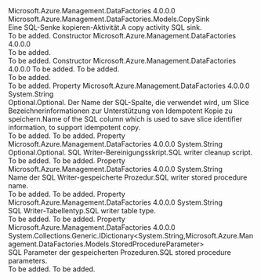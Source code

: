 <Type Name="SqlSink" FullName="Microsoft.Azure.Management.DataFactories.Models.SqlSink">
  <TypeSignature Language="C#" Value="public class SqlSink : Microsoft.Azure.Management.DataFactories.Models.CopySink" />
  <TypeSignature Language="ILAsm" Value=".class public auto ansi beforefieldinit SqlSink extends Microsoft.Azure.Management.DataFactories.Models.CopySink" />
  <TypeSignature Language="DocId" Value="T:Microsoft.Azure.Management.DataFactories.Models.SqlSink" />
  <TypeSignature Language="VB.NET" Value="Public Class SqlSink&#xA;Inherits CopySink" />
  <TypeSignature Language="F#" Value="type SqlSink = class&#xA;    inherit CopySink" />
  <AssemblyInfo>
    <AssemblyName>Microsoft.Azure.Management.DataFactories</AssemblyName>
    <AssemblyVersion>4.0.0.0</AssemblyVersion>
  </AssemblyInfo>
  <Base>
    <BaseTypeName>Microsoft.Azure.Management.DataFactories.Models.CopySink</BaseTypeName>
  </Base>
  <Interfaces />
  <Docs>
    <summary>
            <span data-ttu-id="9af90-101">Eine SQL-Senke kopieren-Aktivität.</span><span class="sxs-lookup"><span data-stu-id="9af90-101">A copy activity SQL sink.</span></span>
            </summary>
    <remarks>To be added.</remarks>
  </Docs>
  <Members>
    <Member MemberName=".ctor">
      <MemberSignature Language="C#" Value="public SqlSink ();" />
      <MemberSignature Language="ILAsm" Value=".method public hidebysig specialname rtspecialname instance void .ctor() cil managed" />
      <MemberSignature Language="DocId" Value="M:Microsoft.Azure.Management.DataFactories.Models.SqlSink.#ctor" />
      <MemberSignature Language="VB.NET" Value="Public Sub New ()" />
      <MemberType>Constructor</MemberType>
      <AssemblyInfo>
        <AssemblyName>Microsoft.Azure.Management.DataFactories</AssemblyName>
        <AssemblyVersion>4.0.0.0</AssemblyVersion>
      </AssemblyInfo>
      <Parameters />
      <Docs>
        <summary>To be added.</summary>
        <remarks>To be added.</remarks>
      </Docs>
    </Member>
    <Member MemberName=".ctor">
      <MemberSignature Language="C#" Value="public SqlSink (int writeBatchSize, TimeSpan writeBatchTimeout);" />
      <MemberSignature Language="ILAsm" Value=".method public hidebysig specialname rtspecialname instance void .ctor(int32 writeBatchSize, valuetype System.TimeSpan writeBatchTimeout) cil managed" />
      <MemberSignature Language="DocId" Value="M:Microsoft.Azure.Management.DataFactories.Models.SqlSink.#ctor(System.Int32,System.TimeSpan)" />
      <MemberSignature Language="VB.NET" Value="Public Sub New (writeBatchSize As Integer, writeBatchTimeout As TimeSpan)" />
      <MemberSignature Language="F#" Value="new Microsoft.Azure.Management.DataFactories.Models.SqlSink : int * TimeSpan -&gt; Microsoft.Azure.Management.DataFactories.Models.SqlSink" Usage="new Microsoft.Azure.Management.DataFactories.Models.SqlSink (writeBatchSize, writeBatchTimeout)" />
      <MemberType>Constructor</MemberType>
      <AssemblyInfo>
        <AssemblyName>Microsoft.Azure.Management.DataFactories</AssemblyName>
        <AssemblyVersion>4.0.0.0</AssemblyVersion>
      </AssemblyInfo>
      <Parameters>
        <Parameter Name="writeBatchSize" Type="System.Int32" />
        <Parameter Name="writeBatchTimeout" Type="System.TimeSpan" />
      </Parameters>
      <Docs>
        <param name="writeBatchSize">To be added.</param>
        <param name="writeBatchTimeout">To be added.</param>
        <summary>To be added.</summary>
        <remarks>To be added.</remarks>
      </Docs>
    </Member>
    <Member MemberName="SliceIdentifierColumnName">
      <MemberSignature Language="C#" Value="public string SliceIdentifierColumnName { get; set; }" />
      <MemberSignature Language="ILAsm" Value=".property instance string SliceIdentifierColumnName" />
      <MemberSignature Language="DocId" Value="P:Microsoft.Azure.Management.DataFactories.Models.SqlSink.SliceIdentifierColumnName" />
      <MemberSignature Language="VB.NET" Value="Public Property SliceIdentifierColumnName As String" />
      <MemberSignature Language="F#" Value="member this.SliceIdentifierColumnName : string with get, set" Usage="Microsoft.Azure.Management.DataFactories.Models.SqlSink.SliceIdentifierColumnName" />
      <MemberType>Property</MemberType>
      <AssemblyInfo>
        <AssemblyName>Microsoft.Azure.Management.DataFactories</AssemblyName>
        <AssemblyVersion>4.0.0.0</AssemblyVersion>
      </AssemblyInfo>
      <ReturnValue>
        <ReturnType>System.String</ReturnType>
      </ReturnValue>
      <Docs>
        <summary>
            <span data-ttu-id="9af90-102">Optional.</span><span class="sxs-lookup"><span data-stu-id="9af90-102">Optional.</span></span> <span data-ttu-id="9af90-103">Der Name der SQL-Spalte, die verwendet wird, um Slice Bezeichnerinformationen zur Unterstützung von Idempotent Kopie zu speichern.</span><span class="sxs-lookup"><span data-stu-id="9af90-103">Name of the SQL column which is used to save slice identifier information, to support idempotent copy.</span></span>
            </summary>
        <value>To be added.</value>
        <remarks>To be added.</remarks>
      </Docs>
    </Member>
    <Member MemberName="SqlWriterCleanupScript">
      <MemberSignature Language="C#" Value="public string SqlWriterCleanupScript { get; set; }" />
      <MemberSignature Language="ILAsm" Value=".property instance string SqlWriterCleanupScript" />
      <MemberSignature Language="DocId" Value="P:Microsoft.Azure.Management.DataFactories.Models.SqlSink.SqlWriterCleanupScript" />
      <MemberSignature Language="VB.NET" Value="Public Property SqlWriterCleanupScript As String" />
      <MemberSignature Language="F#" Value="member this.SqlWriterCleanupScript : string with get, set" Usage="Microsoft.Azure.Management.DataFactories.Models.SqlSink.SqlWriterCleanupScript" />
      <MemberType>Property</MemberType>
      <AssemblyInfo>
        <AssemblyName>Microsoft.Azure.Management.DataFactories</AssemblyName>
        <AssemblyVersion>4.0.0.0</AssemblyVersion>
      </AssemblyInfo>
      <ReturnValue>
        <ReturnType>System.String</ReturnType>
      </ReturnValue>
      <Docs>
        <summary>
            <span data-ttu-id="9af90-104">Optional.</span><span class="sxs-lookup"><span data-stu-id="9af90-104">Optional.</span></span> <span data-ttu-id="9af90-105">SQL Writer-Bereinigungsskript.</span><span class="sxs-lookup"><span data-stu-id="9af90-105">SQL writer cleanup script.</span></span>
            </summary>
        <value>To be added.</value>
        <remarks>To be added.</remarks>
      </Docs>
    </Member>
    <Member MemberName="SqlWriterStoredProcedureName">
      <MemberSignature Language="C#" Value="public string SqlWriterStoredProcedureName { get; set; }" />
      <MemberSignature Language="ILAsm" Value=".property instance string SqlWriterStoredProcedureName" />
      <MemberSignature Language="DocId" Value="P:Microsoft.Azure.Management.DataFactories.Models.SqlSink.SqlWriterStoredProcedureName" />
      <MemberSignature Language="VB.NET" Value="Public Property SqlWriterStoredProcedureName As String" />
      <MemberSignature Language="F#" Value="member this.SqlWriterStoredProcedureName : string with get, set" Usage="Microsoft.Azure.Management.DataFactories.Models.SqlSink.SqlWriterStoredProcedureName" />
      <MemberType>Property</MemberType>
      <AssemblyInfo>
        <AssemblyName>Microsoft.Azure.Management.DataFactories</AssemblyName>
        <AssemblyVersion>4.0.0.0</AssemblyVersion>
      </AssemblyInfo>
      <ReturnValue>
        <ReturnType>System.String</ReturnType>
      </ReturnValue>
      <Docs>
        <summary>
            <span data-ttu-id="9af90-106">Name der SQL Writer-gespeicherte Prozedur.</span><span class="sxs-lookup"><span data-stu-id="9af90-106">SQL writer stored procedure name.</span></span>
            </summary>
        <value>To be added.</value>
        <remarks>To be added.</remarks>
      </Docs>
    </Member>
    <Member MemberName="SqlWriterTableType">
      <MemberSignature Language="C#" Value="public string SqlWriterTableType { get; set; }" />
      <MemberSignature Language="ILAsm" Value=".property instance string SqlWriterTableType" />
      <MemberSignature Language="DocId" Value="P:Microsoft.Azure.Management.DataFactories.Models.SqlSink.SqlWriterTableType" />
      <MemberSignature Language="VB.NET" Value="Public Property SqlWriterTableType As String" />
      <MemberSignature Language="F#" Value="member this.SqlWriterTableType : string with get, set" Usage="Microsoft.Azure.Management.DataFactories.Models.SqlSink.SqlWriterTableType" />
      <MemberType>Property</MemberType>
      <AssemblyInfo>
        <AssemblyName>Microsoft.Azure.Management.DataFactories</AssemblyName>
        <AssemblyVersion>4.0.0.0</AssemblyVersion>
      </AssemblyInfo>
      <ReturnValue>
        <ReturnType>System.String</ReturnType>
      </ReturnValue>
      <Docs>
        <summary>
            <span data-ttu-id="9af90-107">SQL Writer-Tabellentyp.</span><span class="sxs-lookup"><span data-stu-id="9af90-107">SQL writer table type.</span></span>
            </summary>
        <value>To be added.</value>
        <remarks>To be added.</remarks>
      </Docs>
    </Member>
    <Member MemberName="StoredProcedureParameters">
      <MemberSignature Language="C#" Value="public System.Collections.Generic.IDictionary&lt;string,Microsoft.Azure.Management.DataFactories.Models.StoredProcedureParameter&gt; StoredProcedureParameters { get; set; }" />
      <MemberSignature Language="ILAsm" Value=".property instance class System.Collections.Generic.IDictionary`2&lt;string, class Microsoft.Azure.Management.DataFactories.Models.StoredProcedureParameter&gt; StoredProcedureParameters" />
      <MemberSignature Language="DocId" Value="P:Microsoft.Azure.Management.DataFactories.Models.SqlSink.StoredProcedureParameters" />
      <MemberSignature Language="VB.NET" Value="Public Property StoredProcedureParameters As IDictionary(Of String, StoredProcedureParameter)" />
      <MemberSignature Language="F#" Value="member this.StoredProcedureParameters : System.Collections.Generic.IDictionary&lt;string, Microsoft.Azure.Management.DataFactories.Models.StoredProcedureParameter&gt; with get, set" Usage="Microsoft.Azure.Management.DataFactories.Models.SqlSink.StoredProcedureParameters" />
      <MemberType>Property</MemberType>
      <AssemblyInfo>
        <AssemblyName>Microsoft.Azure.Management.DataFactories</AssemblyName>
        <AssemblyVersion>4.0.0.0</AssemblyVersion>
      </AssemblyInfo>
      <ReturnValue>
        <ReturnType>System.Collections.Generic.IDictionary&lt;System.String,Microsoft.Azure.Management.DataFactories.Models.StoredProcedureParameter&gt;</ReturnType>
      </ReturnValue>
      <Docs>
        <summary>
            <span data-ttu-id="9af90-108">SQL Parameter der gespeicherten Prozeduren.</span><span class="sxs-lookup"><span data-stu-id="9af90-108">SQL stored procedure parameters.</span></span>
            </summary>
        <value>To be added.</value>
        <remarks>To be added.</remarks>
      </Docs>
    </Member>
  </Members>
</Type>